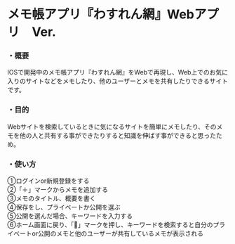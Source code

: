 <h1>メモ帳アプリ『わすれん網』Webアプリ　Ver.<br></h1>

<h3>・概要<br></h3>
IOSで開発中のメモ帳アプリ『わすれん網』をWebで再現し、Web上でのお気に入りのサイトなどをメモしたり、他のユーザーとメモを共有したりできるサイトです。<br>

<h3>・目的<br></h3>
Webサイトを検索しているときに気になるサイトを簡単にメモしたり、そのメモを他の人と共有する事ができたりすると知識を伸ばす事ができると思ったため。<br>

<h3>・使い方<br></h3>
①ログインor新規登録をする<br>
②「＋」マークからメモを追加する<br>
③メモのタイトル、概要を書く<br>
④保存をし、プライベートか公開を選ぶ<br>
⑤公開を選んだ場合、キーワードを入力する<br>
⑥ホーム画面に戻り、「🔎」マークを押し、キーワードを検索すると自分のプライベートor公開のメモと他のユーザーが共有しているメモが表示される<br>
